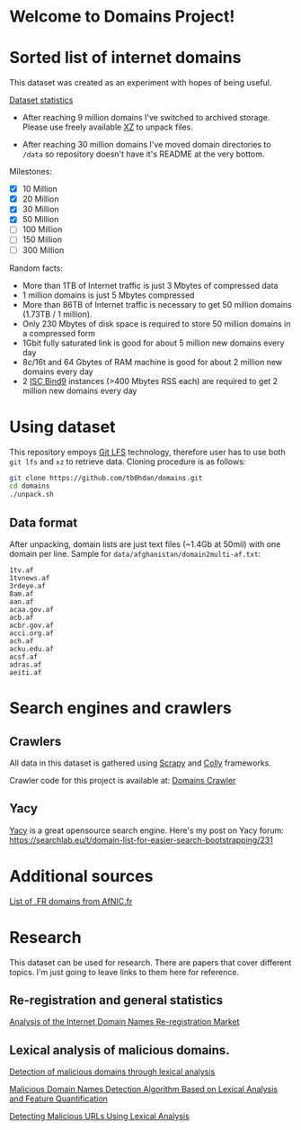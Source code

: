 Welcome to Domains Project!
==========


# Sorted list of internet domains

This dataset was created as an experiment with hopes of being useful.

[Dataset statistics](STATS.md)

- After reaching 9 million domains I've switched to archived storage.
  Please use freely available [XZ](https://tukaani.org/xz/) to unpack files.

- After reaching 30 million domains I've moved domain directories to `/data`
  so repository doesn't have it's README at the very bottom.

Milestones:
- [x] 10 Million
- [x] 20 Million
- [x] 30 Million
- [x] 50 Million
- [ ] 100 Million
- [ ] 150 Million
- [ ] 300 Million

Random facts:

- More than 1TB of Internet traffic is just 3 Mbytes of compressed data
- 1 million domains is just 5 Mbytes compressed
- More than 86TB of Internet traffic is necessary to get 50 million domains (1.73TB / 1 million).
- Only 230 Mbytes of disk space is required to store 50 million domains in a compressed form
- 1Gbit fully saturated link is good for about 5 million new domains every day
- 8c/16t and 64 Gbytes of RAM machine is good for about 2 million new domains every day
- 2 [ISC Bind9](https://www.isc.org/bind/) instances (>400 Mbytes RSS each) are required to get 2 million new domains every day

# Using dataset
This repository empoys [Git LFS](https://git-lfs.github.com/) technology, therefore user
has to use both `git lfs` and `xz` to retrieve data. Cloning procedure is as follows:

```bash
git clone https://github.com/tb0hdan/domains.git
cd domains
./unpack.sh
```

## Data format
After unpacking, domain lists are just text files (~1.4Gb at 50mil) with one domain per line.
Sample for `data/afghanistan/domain2multi-af.txt`:

```
1tv.af
1tvnews.af
3rdeye.af
8am.af
aan.af
acaa.gov.af
acb.af
acbr.gov.af
acci.org.af
ach.af
acku.edu.af
acsf.af
adras.af
aeiti.af
```



# Search engines and crawlers


## Crawlers

All data in this dataset is gathered using [Scrapy](https://scrapy.org) and [Colly](http://go-colly.org/) frameworks.

Crawler code for this project is available at: [Domains Crawler](https://github.com/tb0hdan/domains-crawler)




## Yacy

[Yacy](https://Yacy.net) is a great opensource search engine. Here's my post
on Yacy forum: https://searchlab.eu/t/domain-list-for-easier-search-bootstrapping/231


# Additional sources

[List of .FR domains from AfNIC.fr](http://opendata.afnic.fr/en/products-and-services/services/opendata-en.html)

# Research

This dataset can be used for research. There are papers that cover different topics.
I'm just going to leave links to them here for reference.

## Re-registration and general statistics

[Analysis of the Internet Domain Names Re-registration Market](https://www.researchgate.net/publication/220307877_Analysis_of_the_Internet_Domain_Names_Re-registration_Market)

## Lexical analysis of malicious domains.

[Detection of malicious domains through lexical analysis](https://www.c-mric.com/wp-content/uploads/2018/06/Egon_Cybersecurity2018.pdf)

[Malicious Domain Names Detection Algorithm Based on Lexical Analysis and Feature Quantification](https://www.researchgate.net/publication/335742562_Malicious_Domain_Names_Detection_Algorithm_Based_on_Lexical_Analysis_and_Feature_Quantification)

[Detecting Malicious URLs Using Lexical Analysis](https://www.researchgate.net/publication/308365207_Detecting_Malicious_URLs_Using_Lexical_Analysis)
